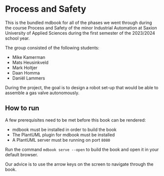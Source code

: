 # Process and Safety

This is the bundled mdbook for all of the phases we went through during the course Process and Safety of the minor Industrial Automation at Saxion University of Applied Sciences during the first semester of the 2023/2024 school year.

The group consisted of the following students:
- Mike Kamerman
- Mats Heusinkveld
- Mark Holtjer
- Daan Homma
- Daniël Lammers

During the project, the goal is to design a robot set-up that would be able to assemble a gas valve autonomously.

## How to run
A few prerequisites need to be met before this book can be rendered:
- mdbook must be installed in order to build the book
- The PlantUML plugin for mdbook must be installed
- A PlantUML server must be running on port ```8080```

Run the command ```mdbook serve --open``` to build the book and open it in your default browser.

Our advice is to use the arrow keys on the screen to navigate through the book.